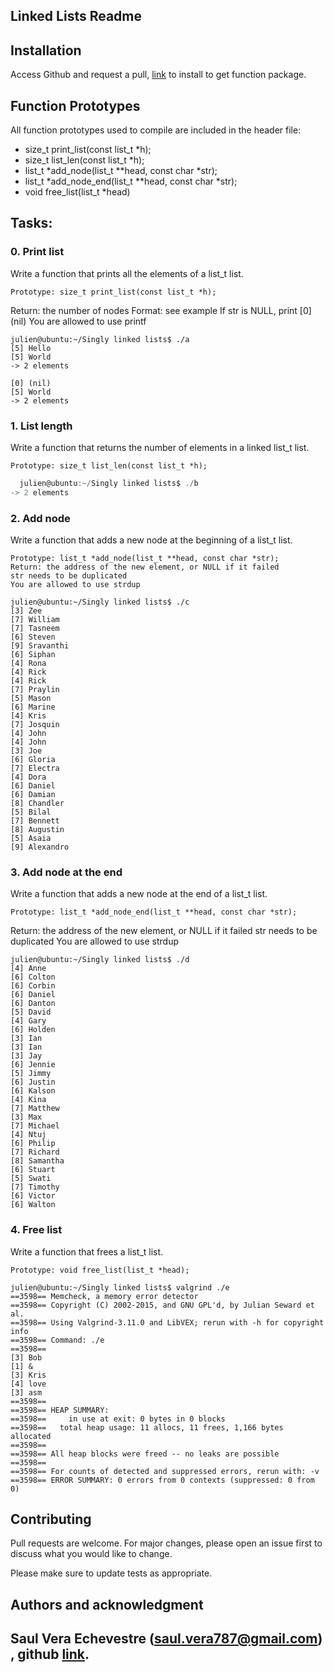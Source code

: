 ## Linked Lists Readme



## Installation

Access Github and request a pull, [link](https://github.com/allthatgroove89/holbertonschool-printf/pulls) to install to get function package.



## Function Prototypes


All function prototypes used to compile are included in the header file:

- size_t print_list(const list_t *h);
- size_t list_len(const list_t *h);
- list_t *add_node(list_t **head, const char *str);
- list_t *add_node_end(list_t **head, const char *str);
- void free_list(list_t *head)

## Tasks:

### 0. Print list


Write a function that prints all the elements of a list_t list.

	Prototype: size_t print_list(const list_t *h);

   Return: the number of nodes
   Format: see example
    If str is NULL, print [0] (nil)
    You are allowed to use printf

```
julien@ubuntu:~/Singly linked lists$ ./a
[5] Hello
[5] World
-> 2 elements

[0] (nil)
[5] World
-> 2 elements
```
 ### 1. List length


Write a function that returns the number of elements in a linked list_t list.

    Prototype: size_t list_len(const list_t *h);


```C
  julien@ubuntu:~/Singly linked lists$ ./b
-> 2 elements
```

### 2. Add node

Write a function that adds a new node at the beginning of a list_t list.

    Prototype: list_t *add_node(list_t **head, const char *str);
    Return: the address of the new element, or NULL if it failed
    str needs to be duplicated
    You are allowed to use strdup
```
julien@ubuntu:~/Singly linked lists$ ./c
[3] Zee
[7] William
[7] Tasneem
[6] Steven
[9] Sravanthi
[6] Siphan
[4] Rona
[4] Rick
[4] Rick
[7] Praylin
[5] Mason
[6] Marine
[4] Kris
[7] Josquin
[4] John
[4] John
[3] Joe
[6] Gloria
[7] Electra
[4] Dora
[6] Daniel
[6] Damian
[8] Chandler
[5] Bilal
[7] Bennett
[8] Augustin
[5] Asaia
[9] Alexandro
```

### 3. Add node at the end


Write a function that adds a new node at the end of a list_t list.

    Prototype: list_t *add_node_end(list_t **head, const char *str);
   Return: the address of the new element, or NULL if it failed
    str needs to be duplicated
    You are allowed to use strdup
```
julien@ubuntu:~/Singly linked lists$ ./d
[4] Anne
[6] Colton
[6] Corbin
[6] Daniel
[6] Danton
[5] David
[4] Gary
[6] Holden
[3] Ian
[3] Ian
[3] Jay
[6] Jennie
[5] Jimmy
[6] Justin
[6] Kalson
[4] Kina
[7] Matthew
[3] Max
[7] Michael
[4] Ntuj
[6] Philip
[7] Richard
[8] Samantha
[6] Stuart
[5] Swati
[7] Timothy
[6] Victor
[6] Walton
```

### 4. Free list


Write a function that frees a list_t list.

    Prototype: void free_list(list_t *head);

```
julien@ubuntu:~/Singly linked lists$ valgrind ./e
==3598== Memcheck, a memory error detector
==3598== Copyright (C) 2002-2015, and GNU GPL'd, by Julian Seward et al.
==3598== Using Valgrind-3.11.0 and LibVEX; rerun with -h for copyright info
==3598== Command: ./e
==3598==
[3] Bob
[1] &
[3] Kris
[4] love
[3] asm
==3598==
==3598== HEAP SUMMARY:
==3598==     in use at exit: 0 bytes in 0 blocks
==3598==   total heap usage: 11 allocs, 11 frees, 1,166 bytes allocated
==3598==
==3598== All heap blocks were freed -- no leaks are possible
==3598==
==3598== For counts of detected and suppressed errors, rerun with: -v
==3598== ERROR SUMMARY: 0 errors from 0 contexts (suppressed: 0 from 0)
```




## Contributing

Pull requests are welcome. For major changes, please open an issue first
to discuss what you would like to change.

Please make sure to update tests as appropriate.




## Authors and acknowledgment

## Saul Vera Echevestre (saul.vera787@gmail.com) , github [link](https://github.com/allthatgroove89/holbertonschool-printf).